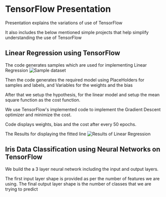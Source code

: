 # TensorFlow Presentation
Presentation explains the variations of use of TensorFlow

It also includes the below mentioned simple projects that help simplify understanding the
use of TensorFlow

## Linear Regression using TensorFlow

The code generates samples which are used for implementing Linear Regression
![Sample dataset](https://github.com/agx01/tf_presentation/blob/Figure_1.png?raw=true)

Then the code generates the required model using PlaceHolders for samples and labels,
and Variables for the weights and the bias

After that we setup the hypothesis, for the linear model and setup 
the mean square function as the  cost function.

We use TensorFlow's implemented code to implement the Gradient Descent optimizer
and minimize the cost.

Code displays weights, bias and the cost after every 50 epochs.

The Results for displaying the fitted line
![Results of Linear Regression](https://github.com/agx01/tf_presentation/blob/Figure_2.png?raw=true)

## Iris Data Classification using Neural Networks on TensorFlow

We build the a 3 layer neural network including the input and output layers.

The first input layer shape is provided as per the number of features we are using.
The final output layer shape is the number of classes that we are trying to predict
